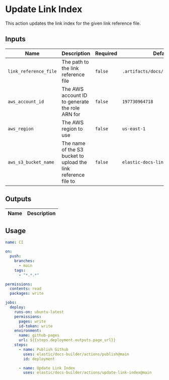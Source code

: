 <!-- 
    this documentation was generated by https://github.com/reakaleek/gh-action-readme 
    with the command `VERSION=main gh action-readme update`    
-->

# <!--name-->Update Link Index<!--/name-->

<!--description-->
This action updates the link index for the given link reference file.
<!--/description-->

## Inputs

<!--inputs-->
| Name                  | Description                                                    | Required | Default                           |
|-----------------------|----------------------------------------------------------------|----------|-----------------------------------|
| `link_reference_file` | The path to the link reference file                            | `false`  | `.artifacts/docs/html/links.json` |
| `aws_account_id`      | The AWS account ID to generate the role ARN for                | `false`  | `197730964718`                    |
| `aws_region`          | The AWS region to use                                          | `false`  | `us-east-1`                       |
| `aws_s3_bucket_name`  | The name of the S3 bucket to upload the link reference file to | `false`  | `elastic-docs-link-index`         |
<!--/inputs-->

## Outputs
<!--outputs-->
| Name | Description |
|------|-------------|
<!--/outputs-->

## Usage

<!--usage action="elastic/docs-builder/actions/update-link-index" version="env:VERSION"-->
```yaml
name: CI

on:
  push:
    branches:
      - main
    tags:
      - "*.*.*"

permissions:
  contents: read
  packages: write

jobs:
  deploy:
    runs-on: ubuntu-latest
    permissions:
      pages: write
      id-token: write
    environment:
      name: github-pages
      url: ${{steps.deployment.outputs.page_url}}
    steps:
      - name: Publish Github
        uses: elastic/docs-builder/actions/publish@main
        id: deployment 

      - name: Update Link Index
        uses: elastic/docs-builder/actions/update-link-index@main
```
<!--/usage-->
